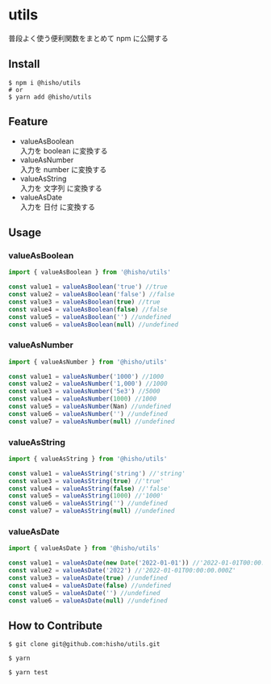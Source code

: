 # utils

普段よく使う便利関数をまとめて npm に公開する

## Install

```shell
$ npm i @hisho/utils
# or
$ yarn add @hisho/utils
```

## Feature

- valueAsBoolean  
  入力を boolean に変換する
- valueAsNumber  
  入力を number に変換する
- valueAsString  
  入力を 文字列 に変換する
- valueAsDate  
  入力を 日付 に変換する

## Usage

### valueAsBoolean

```ts
import { valueAsBoolean } from '@hisho/utils'

const value1 = valueAsBoolean('true') //true
const value2 = valueAsBoolean('false') //false
const value3 = valueAsBoolean(true) //true
const value4 = valueAsBoolean(false) //false
const value5 = valueAsBoolean('') //undefined
const value6 = valueAsBoolean(null) //undefined
```

### valueAsNumber

```ts
import { valueAsNumber } from '@hisho/utils'

const value1 = valueAsNumber('1000') //1000
const value2 = valueAsNumber('1,000') //1000
const value3 = valueAsNumber('5e3') //5000
const value4 = valueAsNumber(1000) //1000
const value5 = valueAsNumber(Nan) //undefined
const value6 = valueAsNumber('') //undefined
const value7 = valueAsNumber(null) //undefined
```

### valueAsString

```ts
import { valueAsString } from '@hisho/utils'

const value1 = valueAsString('string') //'string'
const value3 = valueAsString(true) //'true'
const value4 = valueAsString(false) //'false'
const value5 = valueAsString(1000) //'1000'
const value6 = valueAsString('') //undefined
const value7 = valueAsString(null) //undefined
```

### valueAsDate

```ts
import { valueAsDate } from '@hisho/utils'

const value1 = valueAsDate(new Date('2022-01-01')) //'2022-01-01T00:00:00.000Z'
const value2 = valueAsDate('2022') //'2022-01-01T00:00:00.000Z'
const value3 = valueAsDate(true) //undefined
const value4 = valueAsDate(false) //undefined
const value5 = valueAsDate('') //undefined
const value6 = valueAsDate(null) //undefined
```

## How to Contribute

```shell
$ git clone git@github.com:hisho/utils.git
```

```shell
$ yarn
```

```shell
$ yarn test
```
